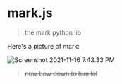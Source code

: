 # mark.js
> the mark python lib

Here's a picture of mark:

![Screenshot 2021-11-16 7.43.33 PM](https://storage.googleapis.com/replit/images/1637109850594_320c20c950b25e248ff85a6cd3ad629a.png)

> ~~now bow down to him lol~~

